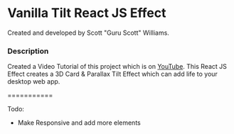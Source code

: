 # Vanilla Tilt React JS Effect

Created and developed by Scott "Guru Scott" Williams.

### Description

Created a Video Tutorial of this project which is on [YouTube](https://youtu.be/69wjsfO0cGk). This React JS Effect creates a 3D Card & Parallax Tilt Effect which can add life to your desktop web app.

===========

Todo:
- Make Responsive and add more elements

